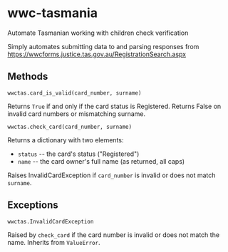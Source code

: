 wwc-tasmania
============

Automate Tasmanian working with children check verification

Simply automates submitting data to and parsing responses from
https://wwcforms.justice.tas.gov.au/RegistrationSearch.aspx

Methods
---

`wwctas.card_is_valid(card_number, surname)`

Returns `True` if and only if the card status is Registered. Returns False on
invalid card numbers or mismatching surname.


`wwctas.check_card(card_number, surname)`

Returns a dictionary with two elements:

 * `status` -- the card's status ("Registered")
 * `name`   -- the card owner's full name (as returned, all caps)

Raises InvalidCardException if `card_number` is invalid or does not match `surname`.

Exceptions
----------

`wwctas.InvalidCardException`

Raised by `check_card` if the card number is invalid or does not match the name.
Inherits from `ValueError`.


